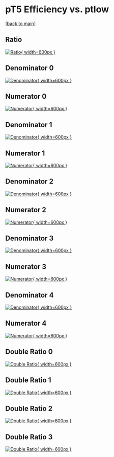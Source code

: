 # pT5 Efficiency vs. ptlow

[[back to main](./)]



## Ratio

[![Ratio](../mtv/var/pT5_xtr_0_-1_eff_ptlow.png){ width=600px }](../mtv/var/pT5_xtr_0_-1_eff_ptlow.pdf)

## Denominator 0

[![Denominator](../mtv/den/pT5_xtr_0_-1_eff_ptlow_den0.png){ width=600px }](../mtv/den/pT5_xtr_0_-1_eff_ptlow_den0.pdf)

## Numerator 0

[![Numerator](../mtv/num/pT5_xtr_0_-1_eff_ptlow_num0.png){ width=600px }](../mtv/num/pT5_xtr_0_-1_eff_ptlow_num0.pdf)

## Denominator 1

[![Denominator](../mtv/den/pT5_xtr_0_-1_eff_ptlow_den1.png){ width=600px }](../mtv/den/pT5_xtr_0_-1_eff_ptlow_den1.pdf)

## Numerator 1

[![Numerator](../mtv/num/pT5_xtr_0_-1_eff_ptlow_num1.png){ width=600px }](../mtv/num/pT5_xtr_0_-1_eff_ptlow_num1.pdf)

## Denominator 2

[![Denominator](../mtv/den/pT5_xtr_0_-1_eff_ptlow_den2.png){ width=600px }](../mtv/den/pT5_xtr_0_-1_eff_ptlow_den2.pdf)

## Numerator 2

[![Numerator](../mtv/num/pT5_xtr_0_-1_eff_ptlow_num2.png){ width=600px }](../mtv/num/pT5_xtr_0_-1_eff_ptlow_num2.pdf)

## Denominator 3

[![Denominator](../mtv/den/pT5_xtr_0_-1_eff_ptlow_den3.png){ width=600px }](../mtv/den/pT5_xtr_0_-1_eff_ptlow_den3.pdf)

## Numerator 3

[![Numerator](../mtv/num/pT5_xtr_0_-1_eff_ptlow_num3.png){ width=600px }](../mtv/num/pT5_xtr_0_-1_eff_ptlow_num3.pdf)

## Denominator 4

[![Denominator](../mtv/den/pT5_xtr_0_-1_eff_ptlow_den4.png){ width=600px }](../mtv/den/pT5_xtr_0_-1_eff_ptlow_den4.pdf)

## Numerator 4

[![Numerator](../mtv/num/pT5_xtr_0_-1_eff_ptlow_num4.png){ width=600px }](../mtv/num/pT5_xtr_0_-1_eff_ptlow_num4.pdf)

## Double Ratio 0

[![Double Ratio](../mtv/ratio/pT5_xtr_0_-1_eff_ptlow_ratio0.png){ width=600px }](../mtv/ratio/pT5_xtr_0_-1_eff_ptlow_ratio0.pdf)

## Double Ratio 1

[![Double Ratio](../mtv/ratio/pT5_xtr_0_-1_eff_ptlow_ratio1.png){ width=600px }](../mtv/ratio/pT5_xtr_0_-1_eff_ptlow_ratio1.pdf)

## Double Ratio 2

[![Double Ratio](../mtv/ratio/pT5_xtr_0_-1_eff_ptlow_ratio2.png){ width=600px }](../mtv/ratio/pT5_xtr_0_-1_eff_ptlow_ratio2.pdf)

## Double Ratio 3

[![Double Ratio](../mtv/ratio/pT5_xtr_0_-1_eff_ptlow_ratio3.png){ width=600px }](../mtv/ratio/pT5_xtr_0_-1_eff_ptlow_ratio3.pdf)

